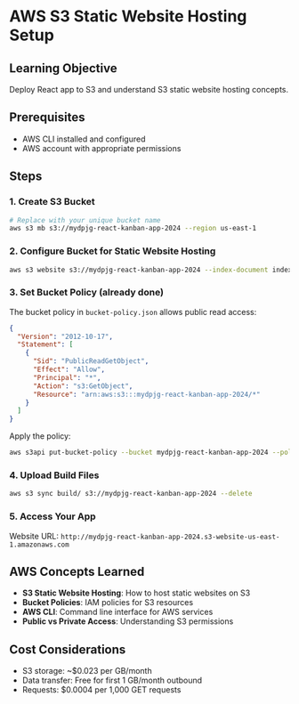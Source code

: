 # AWS S3 Static Website Hosting Setup

## Learning Objective

Deploy React app to S3 and understand S3 static website hosting concepts.

## Prerequisites

- AWS CLI installed and configured
- AWS account with appropriate permissions

## Steps

### 1. Create S3 Bucket

```bash
# Replace with your unique bucket name
aws s3 mb s3://mydpjg-react-kanban-app-2024 --region us-east-1
```

### 2. Configure Bucket for Static Website Hosting

```bash
aws s3 website s3://mydpjg-react-kanban-app-2024 --index-document index.html --error-document index.html
```

### 3. Set Bucket Policy (already done)

The bucket policy in `bucket-policy.json` allows public read access:

```json
{
  "Version": "2012-10-17",
  "Statement": [
    {
      "Sid": "PublicReadGetObject",
      "Effect": "Allow",
      "Principal": "*",
      "Action": "s3:GetObject",
      "Resource": "arn:aws:s3:::mydpjg-react-kanban-app-2024/*"
    }
  ]
}
```

Apply the policy:

```bash
aws s3api put-bucket-policy --bucket mydpjg-react-kanban-app-2024 --policy file://bucket-policy.json
```

### 4. Upload Build Files

```bash
aws s3 sync build/ s3://mydpjg-react-kanban-app-2024 --delete
```

### 5. Access Your App

Website URL: `http://mydpjg-react-kanban-app-2024.s3-website-us-east-1.amazonaws.com`

## AWS Concepts Learned

- **S3 Static Website Hosting**: How to host static websites on S3
- **Bucket Policies**: IAM policies for S3 resources
- **AWS CLI**: Command line interface for AWS services
- **Public vs Private Access**: Understanding S3 permissions

## Cost Considerations

- S3 storage: ~$0.023 per GB/month
- Data transfer: Free for first 1 GB/month outbound
- Requests: $0.0004 per 1,000 GET requests
